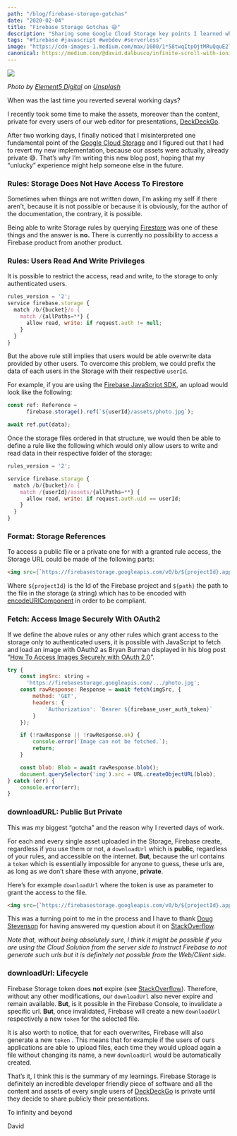 ```yaml
---
path: "/blog/firebase-storage-gotchas"
date: "2020-02-04"
title: "Firebase Storage Gotchas 😅"
description: "Sharing some Google Cloud Storage key points I learned while implementing private assets and reverting two days of work."
tags: "#firebase #javascript #webdev #serverless"
image: "https://cdn-images-1.medium.com/max/1600/1*58twqItpOjtMRuQquE2l5w.jpeg"
canonical: https://medium.com/@david.dalbusco/infinite-scroll-with-ionic-angular-and-firestore-f7a66e0e942c
---
```


![](https://cdn-images-1.medium.com/max/1600/1*58twqItpOjtMRuQquE2l5w.jpeg)

*Photo by [Element5 Digital](https://unsplash.com/@element5digital?utm_source=unsplash&utm_medium=referral&utm_content=creditCopyText) on [Unsplash](https://unsplash.com/?utm_source=unsplash&utm_medium=referral&utm_content=creditCopyText)*

When was the last time you reverted several working days?

I recently took some time to make the assets, moreover than the content, private for every users  of our web editor for presentations, [DeckDeckGo](https://deckdeckgo.com).

After two working days, I finally noticed that I misinterpreted one fundamental point of the [Google Cloud Storage](https://firebase.google.com/docs/storage) and I figured out that I had to revert my new implementation, because our assets were actually, already private 😅. That’s why I’m writing this new blog post, hoping that my “unlucky” experience might help someone else in the future.

### Rules: Storage Does Not Have Access To Firestore

Sometimes when things are not written down, I’m asking my self if there aren’t, because it is not possible or because it is obviously, for the author of the documentation, the contrary, it is possible.

Being able to write Storage rules by querying [Firestore](https://firebase.google.com/docs/firestore) was one of these things and the answer is **no.** There is currently no possibility to access a Firebase product from another product.

### Rules: Users Read And Write Privileges

It is possible to restrict the access, read and write, to the storage to only authenticated users.

```javascript
rules_version = '2';
service firebase.storage {
  match /b/{bucket}/o {
    match /{allPaths=**} {
      allow read, write: if request.auth != null;
    }
  }
}
```

But the above rule still implies that users would be able overwrite data provided by other users. To overcome this problem, we could prefix the data of each users in the Storage with their respective `userId`.

For example, if you are using the [Firebase JavaScript SDK](https://github.com/firebase/firebase-js-sdk), an upload would look like the following:

```javascript
const ref: Reference =
      firebase.storage().ref(`${userId}/assets/photo.jpg`);

await ref.put(data);
```

Once the storage files ordered in that structure, we would then be able to define a rule like the following which would only allow users to write and read data in their respective folder of the storage:

```javascript
rules_version = '2';

service firebase.storage {
  match /b/{bucket}/o {
    match /{userId}/assets/{allPaths=**} {
      allow read, write: if request.auth.uid == userId;
    }
  }
}
```

### Format: Storage References

To access a public file or a private one for with a granted rule access, the Storage URL could be made of the following parts:

```html
<img src={`https://firebasestorage.googleapis.com/v0/b/${projectId}.appspot.com/o/${encodeURIComponent(path)}?alt=media`}/>
```

Where `${projectId}` is the Id of the Firebase project and `${path}` the path to the file in the storage (a string) which has to be encoded with [encodeURIComponent](https://developer.mozilla.org/en-US/docs/Web/JavaScript/Reference/Global_Objects/encodeURIComponent) in order to be compliant.

### Fetch: Access Image Securely With OAuth2

If we define the above rules or any other rules which grant access to the storage only to authenticated users, it is possible with JavaScript to fetch and load an image with OAuth2 as Bryan Burman displayed in his blog post “[How To Access Images Securely with OAuth 2.0](https://www.twelve21.io/how-to-access-images-securely-with-oauth-2-0/)”.

```javascript
try {
    const imgSrc: string = 
      'https://firebasestorage.googleapis.com/.../photo.jpg';
    const rawResponse: Response = await fetch(imgSrc, {
        method: 'GET',
        headers: {
            'Authorization': `Bearer ${firebase_user_auth_token}`
        }
    });

    if (!rawResponse || !rawResponse.ok) {
        console.error(`Image can not be fetched.`);
        return;
    }

    const blob: Blob = await rawResponse.blob();
    document.querySelector('img').src = URL.createObjectURL(blob);
} catch (err) {
    console.error(err);
}
```

### downloadURL: Public But Private

This was my biggest “gotcha” and the reason why I reverted days of work.

For each and every single asset uploaded in the Storage, Firebase create, regardless if you use them or not, a `downloadUrl` which is **public**, regardless of your rules, and accessible on the internet. **But**, because the url contains a `token` which is essentially impossible for anyone to guess, these urls are, as long as we don’t share these with anyone, **private**.

Here’s for example `downloadUrl` where the token is use as parameter to grant the access to the file.

```html
<img src={`https://firebasestorage.googleapis.com/v0/b/${projectId}.appspot.com/o/${path}?alt=media&token=4733325a-78ff-444d-a67c-01fd8ab30fe`}/>
```

This was a turning point to me in the process and I have to thank [Doug Stevenson](https://twitter.com/CodingDoug) for having answered my question about it on [StackOverflow](https://stackoverflow.com/questions/59782590/firebase-storage-never-fully-private).

*Note that, without being absolutely sure, I think it might be possible if you are using the Cloud Solution from the server side to instruct Firebase to not generate such urls but it is definitely not possible from the Web/Client side.*

### downloadUrl: Lifecycle

Firebase Storage token does **not** expire (see [StackOverflow](https://stackoverflow.com/a/42598354)). Therefore, without any other modifications, our `downloadUrl` also never expire and remain available. **But**, is it possible in the Firebase Console, to invalidate a specific url. **But**, once invalidated, Firebase will create a new `downloadUrl` respectively a new `token` for the selected file.

It is also worth to notice, that for each overwrites, Firebase will also generate a new `token` . This means that for example if the users of ours applications are able to upload files, each time they would upload again a file without changing its name, a new `downloadUrl` would be automatically created.

That’s it, I think this is the summary of my learnings. Firebase Storage is definitely an incredible developer friendly piece of software and all the content and assets of every single users of [DeckDeckGo](https://deckdeckgo.com) is private until they decide to share publicly their presentations.

To infinity and beyond

David
